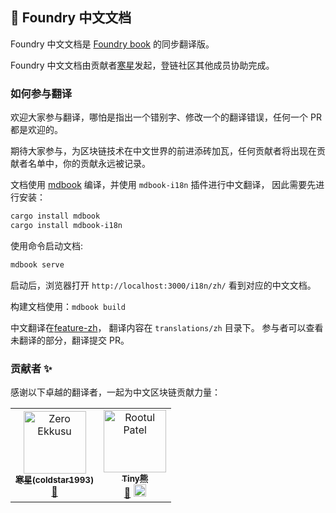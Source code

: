 ## 📖 Foundry 中文文档


Foundry 中文文档是 [Foundry book](https://book.getfoundry.sh) 的同步翻译版。

Foundry 中文文档由贡献者[寒星](https://learnblockchain.cn/people/1123)发起，登链社区其他成员协助完成。


### 如何参与翻译

欢迎大家参与翻译，哪怕是指出一个错别字、修改一个的翻译错误，任何一个 PR 都是欢迎的。

期待大家参与，为区块链技术在中文世界的前进添砖加瓦，任何贡献者将出现在贡献者名单中，你的贡献永远被记录。



文档使用 [mdbook](https://github.com/rust-lang/mdBook) 编译，并使用 `mdbook-i18n` 插件进行中文翻译， 因此需要先进行安装：

```sh
cargo install mdbook
cargo install mdbook-i18n
```


使用命令启动文档:

```sh
mdbook serve
```

启动后，浏览器打开 `http://localhost:3000/i18n/zh/` 看到对应的中文文档。

构建文档使用：`mdbook build`

中文翻译在[feature-zh](https://github.com/lbc-team/foundry-book-in-chinese/tree/feature-zh)， 翻译内容在 `translations/zh` 目录下。
参与者可以查看未翻译的部分，翻译提交 PR。 


### 贡献者 ✨

感谢以下卓越的翻译者，一起为中文区块链贡献力量：


<!-- ALL-CONTRIBUTORS-LIST:START - Do not remove or modify this section -->
<!-- prettier-ignore-start -->
<!-- markdownlint-disable -->

<table>
  <tbody>
    <tr>
      <td align="center"><a href="https://github.com/coldstar1993"><img src="https://avatars.githubusercontent.com/u/92623877?v=4?s=100" width="100px;" alt="Zero Ekkusu"/><br /><sub><b>寒星(coldstar1993)</b></sub></a><br /><a href="https://github.com/lbc-team/foundry-book-in-chinese/commits?author=coldstar1993" title="Documentation">📖</a></td>
      <td align="center"><a href="https://github.com/xilibi2003"><img src="https://avatars.githubusercontent.com/u/1132399?v=4?s=100" width="100px;" alt="Rootul Patel"/><br /><sub><b>Tiny熊</b></sub></a><br /><a href="https://github.com/lbc-team/foundry-book-in-chinese/commits?author=xilibi2003" title="Documentation">📖</a> <a href="https://twitter.com/tinyxiong_eth" title="Maintenance"><img src="https://learnblockchain.cn/css/default/twitter.svg" width="20px;" /></a> </td>
    </tr>
  </tbody>
</table>

<!-- markdownlint-restore -->
<!-- prettier-ignore-end -->

<!-- ALL-CONTRIBUTORS-LIST:END -->
